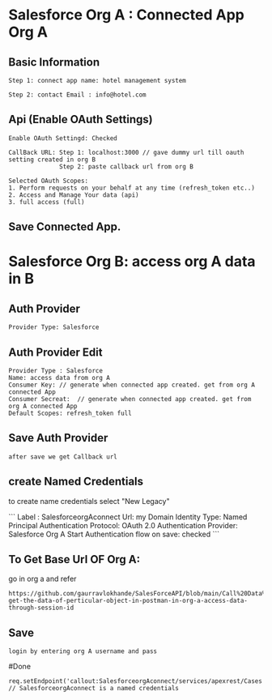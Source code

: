 # Salesforce Org A : Connected App Org A

## Basic Information 
```
Step 1: connect app name: hotel management system

Step 2: contact Email : info@hotel.com

```

## Api (Enable OAuth Settings)
```
Enable OAuth Settingd: Checked

CallBack URL: Step 1: localhost:3000 // gave dummy url till oauth setting created in org B
              Step 2: paste callback url from org B

Selected OAuth Scopes:
1. Perform requests on your behalf at any time (refresh_token etc..)
2. Access and Manage Your data (api)
3. full access (full)

```

## Save Connected App.



# Salesforce Org B: access org A data in B

## Auth Provider
```
Provider Type: Salesforce
```

## Auth Provider Edit
```
Provider Type : Salesforce
Name: access data from org A
Consumer Key: // generate when connected app created. get from org A connected App
Consumer Secreat:  // generate when connected app created. get from org A connected App
Default Scopes: refresh_token full
```

## Save Auth Provider

```
after save we get Callback url
```

## create Named Credentials
<p>to create name credentials select "New Legacy"</p>
```
Label : SalesforceorgAconnect
Url: my Domain
Identity Type: Named Principal
Authentication Protocol: OAuth 2.0
Authentication Provider: Salesforce Org A
Start Authentication flow on save: checked
```

## To Get Base Url OF Org A:
go in org a and refer
```
https://github.com/gaurravlokhande/SalesForceAPI/blob/main/Call%20Data%20Of%20Anothe%20Org%20Object%20Through%20Object%20API.md#to-get-the-data-of-perticular-object-in-postman-in-org-a-access-data-through-session-id
```
##  Save
```
login by entering org A username and pass
```
#Done

```
req.setEndpoint('callout:SalesforceorgAconnect/services/apexrest/Cases'); // SalesforceorgAconnect is a named credentials
```

